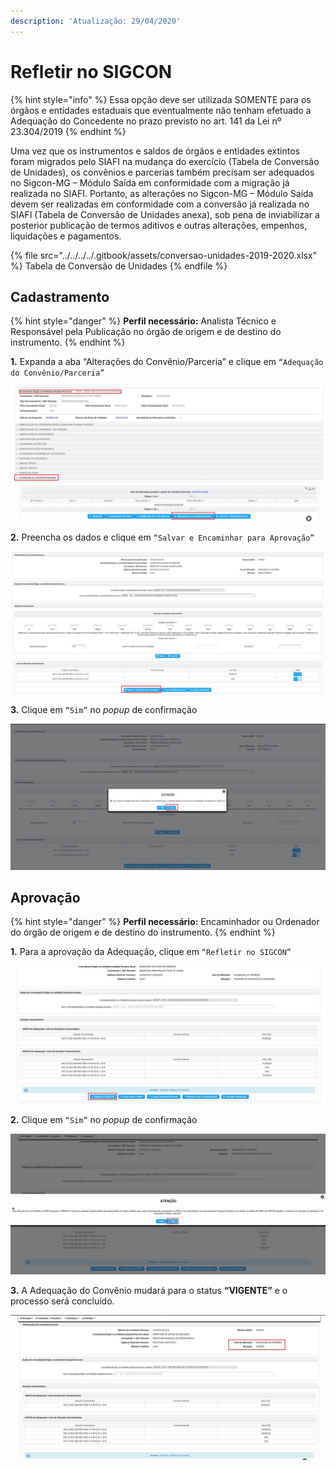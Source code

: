 ```yaml
---
description: 'Atualização: 29/04/2020'
---
```


# Refletir no SIGCON

{% hint style="info" %}
Essa opção deve ser utilizada SOMENTE para os órgãos e entidades estaduais que eventualmente não tenham efetuado a Adequação do Concedente no prazo previsto no art. 141 da Lei nº 23.304/2019
{% endhint %}

Uma vez que os instrumentos e saldos de órgãos e entidades extintos foram migrados pelo SIAFI na mudança do exercício (Tabela de Conversão de Unidades), os convênios e parcerias também precisam ser adequados no Sigcon-MG – Módulo Saída em conformidade com a migração já realizada no SIAFI. Portanto, as alterações no Sigcon-MG – Módulo Saída devem ser realizadas em conformidade com a conversão já realizada no SIAFI (Tabela de Conversão de Unidades anexa), sob pena de inviabilizar a posterior publicação de termos aditivos e outras alterações, empenhos, liquidações e pagamentos.

{% file src="../../../../.gitbook/assets/conversao-unidades-2019-2020.xlsx" %}
Tabela de Conversão de Unidades
{% endfile %}

## Cadastramento

{% hint style="danger" %}
**Perfil necessário:** Analista Técnico e Responsável pela Publicação no órgão de origem e de destino do instrumento.
{% endhint %}

**1.** Expanda a aba “Alterações do Convênio/Parceria” e clique em `“Adequação do Convênio/Parceria”`

![](<../../../../.gitbook/assets/image (163).png>)

**2.** Preencha os dados e clique em `“Salvar e Encaminhar para Aprovação”`

![](<../../../../.gitbook/assets/image (141).png>)

**3.** Clique em `“Sim”` no _popup_ de confirmação

![](<../../../../.gitbook/assets/image (92) (1).png>)

## Aprovação

{% hint style="danger" %}
**Perfil necessário:** Encaminhador ou Ordenador do órgão de origem e de destino do instrumento.
{% endhint %}

**1.** Para a aprovação da Adequação, clique em `“Refletir no SIGCON”`

![](<../../../../.gitbook/assets/image (149).png>)

**2.** Clique em `“Sim”` no _popup_ de confirmação

![](<../../../../.gitbook/assets/image (90).png>)

**3.** A Adequação do Convênio mudará para o status **“VIGENTE”** e o processo será concluído.

![](<../../../../.gitbook/assets/image (82).png>)

